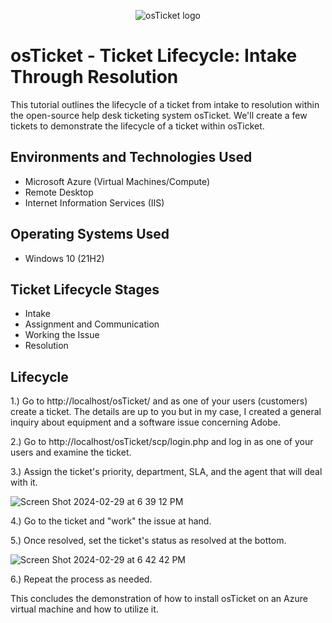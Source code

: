 <p align="center">
<img src="https://i.imgur.com/Clzj7Xs.png" alt="osTicket logo"/>
</p>

<h1>osTicket - Ticket Lifecycle: Intake Through Resolution</h1>
This tutorial outlines the lifecycle of a ticket from intake to resolution within the open-source help desk ticketing system osTicket. We'll create a few tickets to demonstrate the lifecycle of a ticket within osTicket.<br />

<h2>Environments and Technologies Used</h2>

- Microsoft Azure (Virtual Machines/Compute)
- Remote Desktop
- Internet Information Services (IIS)

<h2>Operating Systems Used </h2>

- Windows 10</b> (21H2)

<h2>Ticket Lifecycle Stages</h2>

- Intake
- Assignment and Communication
- Working the Issue
- Resolution

<h2>Lifecycle </h2>

1.) Go to http://localhost/osTicket/ and as one of your users (customers) create a ticket. The details are up to you but in my case, I created a general inquiry about equipment and a software issue concerning Adobe.


2.) Go to http://localhost/osTicket/scp/login.php and log in as one of your users and examine the ticket. 

3.) Assign the ticket's priority, department, SLA, and the agent that will deal with it. 

![Screen Shot 2024-02-29 at 6 39 12 PM](https://github.com/Chillsoda/ticket-lifecycle/assets/161760771/f5a616e9-ebee-494b-ab63-0a455fe90efa)


4.) Go to the ticket and "work" the issue at hand. 

5.) Once resolved, set the ticket's status as resolved at the bottom. 

![Screen Shot 2024-02-29 at 6 42 42 PM](https://github.com/Chillsoda/ticket-lifecycle/assets/161760771/12e709a3-a1b8-4070-bc3c-ff5f6560427e) 


6.) Repeat the process as needed. 

This concludes the demonstration of how to install osTicket on an Azure virtual machine and how to utilize it.





